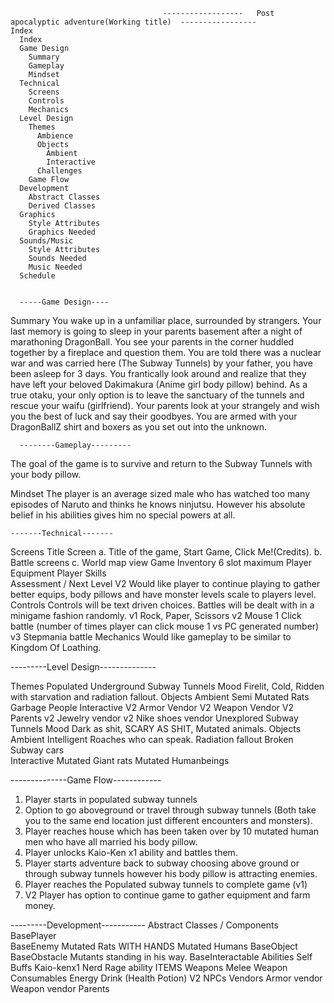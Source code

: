                                       ------------------   Post apocalyptic adventure(Working title)  -----------------
    Index
      Index
      Game Design
        Summary
        Gameplay
        Mindset
      Technical
        Screens
        Controls
        Mechanics
      Level Design
        Themes
          Ambience
          Objects
            Ambient
            Interactive
          Challenges
        Game Flow
      Development
        Abstract Classes
        Derived Classes
      Graphics
        Style Attributes
        Graphics Needed
      Sounds/Music
        Style Attributes
        Sounds Needed
        Music Needed
      Schedule


      -----Game Design----

Summary
  You wake up in a unfamiliar place, surrounded by strangers. Your last memory is going to sleep in your parents basement after a night of marathoning DragonBall.  You see your parents in the corner huddled together by a fireplace and question them. You are told there was a nuclear war and was carried here (The Subway Tunnels) by your father, you have been asleep for 3 days. You frantically look around and realize that they have left your beloved Dakimakura (Anime girl body pillow) behind. As a true otaku, your only option is to leave the sanctuary of the tunnels and rescue your waifu (girlfriend). Your parents look at your strangely and wish you the best of luck and say their goodbyes. You are armed with your DragonBallZ shirt and boxers as you set out into the unknown.

      --------Gameplay---------
  The goal of the game is to survive and return to the Subway Tunnels with your body pillow.

Mindset
  The player is an average sized male who has watched too many episodes of Naruto and thinks he knows ninjutsu. However his absolute belief in his abilities gives him no special powers at all.

    -------Technical-------
  Screens
    Title Screen
      a. Title of the game, Start Game, Click Me!(Credits).
      b. Battle screens
      c. World map view
    Game
      Inventory 
        6 slot maximum
      Player Equipment
      Player Skills  
      Assessment / Next Level
V2      Would like player to continue playing to gather better equips, body pillows and have monster levels scale to players level.
  Controls
    Controls will be text driven choices. Battles will be dealt with in a minigame fashion randomly. 
      v1 Rock, Paper, Scissors
      v2 Mouse 1 Click battle (number of times player can click mouse 1 vs PC generated number)
      v3 Stepmania battle
  Mechanics
    Would like gameplay to be similar to Kingdom Of Loathing.


---------Level Design--------------

Themes
  Populated Underground Subway Tunnels
    Mood
      Firelit, Cold, Ridden with starvation and radiation fallout.
    Objects
      Ambient
        Semi Mutated Rats
        Garbage
        People
      Interactive
        V2 Armor Vendor
        V2 Weapon Vendor
        V2 Parents
        v2 Jewelry vendor
        v2 Nike shoes vendor
  Unexplored Subway Tunnels
    Mood
      Dark as shit, SCARY AS SHIT, Mutated animals.
    Objects
      Ambient
        Intelligent Roaches who can speak.
        Radiation fallout
        Broken Subway cars         
      Interactive
        Mutated Giant rats
        Mutated Humanbeings


--------------Game Flow------------
 1. Player starts in populated subway tunnels
 2. Option to go aboveground or travel through subway tunnels (Both take you to the same end location just different encounters and monsters).
 3. Player reaches house which has been taken over by 10 mutated human men who have all married his body pillow. 
 4. Player unlocks Kaio-Ken x1 ability and battles them.
 5. Player starts adventure back to subway choosing above ground or through subway tunnels however his body pillow is attracting enemies.
 6. Player reaches the Populated subway tunnels to complete game (v1)
 7. V2 Player has option to continue game to gather equipment and farm money.




---------Development-----------
  Abstract Classes / Components
      BasePlayer  
      BaseEnemy
        Mutated Rats WITH HANDS
        Mutated Humans
      BaseObject
    BaseObstacle
      Mutants standing in his way.
    BaseInteractable
      Abilities
        Self Buffs 
          Kaio-kenx1
          Nerd Rage ability
      ITEMS
        Weapons
          Melee Weapon
        Consumables
          Energy Drink (Health Potion)
     V2 NPCs
        Vendors
          Armor vendor
          Weapon vendor
        Parents


